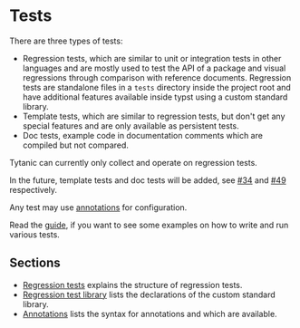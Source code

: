 # Tests
There are three types of tests:
- Regression tests, which are similar to unit or integration tests in other languages and are mostly used to test the API of a package and visual regressions through comparison with reference documents.
  Regression tests are standalone files in a `tests` directory inside the project root and have additional features available inside typst using a custom standard library.
- Template tests, which are similar to regression tests, but don't get any special features and are only available as persistent tests.
- Doc tests, example code in documentation comments which are compiled but not compared.

<div class="warning">

Tytanic can currently only collect and operate on regression tests.

In the future, template tests and doc tests will be added, see [#34] and [#49] respectively.

</div>

Any test may use [annotations](./annotations.md) for configuration.

Read the [guide], if you want to see some examples on how to write and run various tests.

## Sections
- [Regression tests](./regression-tests.md) explains the structure of regression tests.
- [Regression test library](./lib.md) lists the declarations of the custom standard library.
- [Annotations](./annotations.md) lists the syntax for annotations and which are available.

[guide]: ../../guides/tests.md
[#34]: https://github.com/tingerrr/tytanic/issues/34
[#49]: https://github.com/tingerrr/tytanic/issues/49
